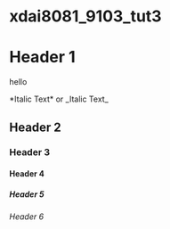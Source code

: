 # xdai8081_9103_tut3

# Header 1
<p>hello</p>
*Italic Text* or _Italic Text_

## Header 2
### Header 3
#### Header 4
##### Header 5
###### Header 6

